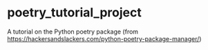 # poetry_tutorial_project
A tutorial on the Python poetry package (from https://hackersandslackers.com/python-poetry-package-manager/)
